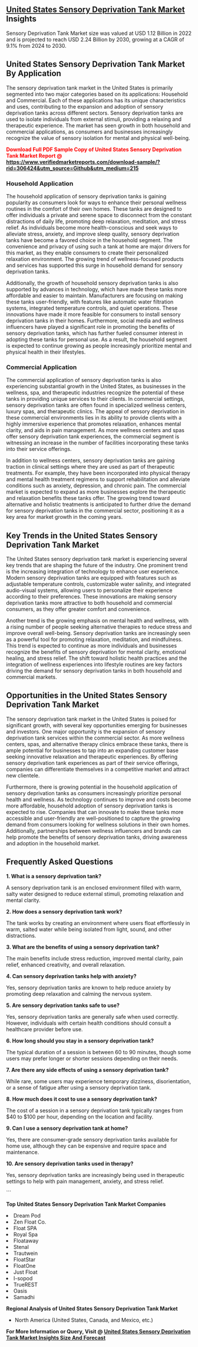 <h2><a href="https://www.verifiedmarketreports.com/download-sample/?rid=306424&amp;utm_source=Github&amp;utm_medium=215" target="_blank">United States Sensory Deprivation Tank Market</a> Insights</h2><p>Sensory Deprivation Tank Market size was valued at USD 1.12 Billion in 2022 and is projected to reach USD 2.24 Billion by 2030, growing at a CAGR of 9.1% from 2024 to 2030.</p><p><h2>United States Sensory Deprivation Tank Market By Application</h2><p>The sensory deprivation tank market in the United States is primarily segmented into two major categories based on its applications: Household and Commercial. Each of these applications has its unique characteristics and uses, contributing to the expansion and adoption of sensory deprivation tanks across different sectors. Sensory deprivation tanks are used to isolate individuals from external stimuli, providing a relaxing and therapeutic experience. The market has seen growth in both household and commercial applications, as consumers and businesses increasingly recognize the value of sensory isolation for mental and physical well-being. <strong><p><span class=""><span style="color: #ff0000;"><strong>Download Full PDF Sample Copy of United States Sensory Deprivation Tank Market Report</strong> @ </span><a href="https://www.verifiedmarketreports.com/download-sample/?rid=306424&amp;utm_source=Github&amp;utm_medium=215" target="_blank">https://www.verifiedmarketreports.com/download-sample/?rid=306424&amp;utm_source=Github&amp;utm_medium=215</a></span></p></strong></p><h3>Household Application</h3><p>The household application of sensory deprivation tanks is gaining popularity as consumers look for ways to enhance their personal wellness routines in the comfort of their own homes. These tanks are designed to offer individuals a private and serene space to disconnect from the constant distractions of daily life, promoting deep relaxation, meditation, and stress relief. As individuals become more health-conscious and seek ways to alleviate stress, anxiety, and improve sleep quality, sensory deprivation tanks have become a favored choice in the household segment. The convenience and privacy of using such a tank at home are major drivers for this market, as they enable consumers to create their personalized relaxation environment. The growing trend of wellness-focused products and services has supported this surge in household demand for sensory deprivation tanks.</p><p>Additionally, the growth of household sensory deprivation tanks is also supported by advances in technology, which have made these tanks more affordable and easier to maintain. Manufacturers are focusing on making these tanks user-friendly, with features like automatic water filtration systems, integrated temperature controls, and quiet operations. These innovations have made it more feasible for consumers to install sensory deprivation tanks in their homes. Furthermore, social media and wellness influencers have played a significant role in promoting the benefits of sensory deprivation tanks, which has further fueled consumer interest in adopting these tanks for personal use. As a result, the household segment is expected to continue growing as people increasingly prioritize mental and physical health in their lifestyles.</p><h3>Commercial Application</h3><p>The commercial application of sensory deprivation tanks is also experiencing substantial growth in the United States, as businesses in the wellness, spa, and therapeutic industries recognize the potential of these tanks in providing unique services to their clients. In commercial settings, sensory deprivation tanks are often found in specialized wellness centers, luxury spas, and therapeutic clinics. The appeal of sensory deprivation in these commercial environments lies in its ability to provide clients with a highly immersive experience that promotes relaxation, enhances mental clarity, and aids in pain management. As more wellness centers and spas offer sensory deprivation tank experiences, the commercial segment is witnessing an increase in the number of facilities incorporating these tanks into their service offerings.</p><p>In addition to wellness centers, sensory deprivation tanks are gaining traction in clinical settings where they are used as part of therapeutic treatments. For example, they have been incorporated into physical therapy and mental health treatment regimens to support rehabilitation and alleviate conditions such as anxiety, depression, and chronic pain. The commercial market is expected to expand as more businesses explore the therapeutic and relaxation benefits these tanks offer. The growing trend toward alternative and holistic treatments is anticipated to further drive the demand for sensory deprivation tanks in the commercial sector, positioning it as a key area for market growth in the coming years.</p><h2>Key Trends in the United States Sensory Deprivation Tank Market</h2><p>The United States sensory deprivation tank market is experiencing several key trends that are shaping the future of the industry. One prominent trend is the increasing integration of technology to enhance user experience. Modern sensory deprivation tanks are equipped with features such as adjustable temperature controls, customizable water salinity, and integrated audio-visual systems, allowing users to personalize their experience according to their preferences. These innovations are making sensory deprivation tanks more attractive to both household and commercial consumers, as they offer greater comfort and convenience.</p><p>Another trend is the growing emphasis on mental health and wellness, with a rising number of people seeking alternative therapies to reduce stress and improve overall well-being. Sensory deprivation tanks are increasingly seen as a powerful tool for promoting relaxation, meditation, and mindfulness. This trend is expected to continue as more individuals and businesses recognize the benefits of sensory deprivation for mental clarity, emotional healing, and stress relief. The shift toward holistic health practices and the integration of wellness experiences into lifestyle routines are key factors driving the demand for sensory deprivation tanks in both household and commercial markets.</p><h2>Opportunities in the United States Sensory Deprivation Tank Market</h2><p>The sensory deprivation tank market in the United States is poised for significant growth, with several key opportunities emerging for businesses and investors. One major opportunity is the expansion of sensory deprivation tank services within the commercial sector. As more wellness centers, spas, and alternative therapy clinics embrace these tanks, there is ample potential for businesses to tap into an expanding customer base seeking innovative relaxation and therapeutic experiences. By offering sensory deprivation tank experiences as part of their service offerings, companies can differentiate themselves in a competitive market and attract new clientele.</p><p>Furthermore, there is growing potential in the household application of sensory deprivation tanks as consumers increasingly prioritize personal health and wellness. As technology continues to improve and costs become more affordable, household adoption of sensory deprivation tanks is expected to rise. Companies that can innovate to make these tanks more accessible and user-friendly are well-positioned to capture the growing demand from consumers looking for wellness solutions in their own homes. Additionally, partnerships between wellness influencers and brands can help promote the benefits of sensory deprivation tanks, driving awareness and adoption in the household market.</p><h2>Frequently Asked Questions</h2><p><strong>1. What is a sensory deprivation tank?</strong></p><p>A sensory deprivation tank is an enclosed environment filled with warm, salty water designed to reduce external stimuli, promoting relaxation and mental clarity.</p><p><strong>2. How does a sensory deprivation tank work?</strong></p><p>The tank works by creating an environment where users float effortlessly in warm, salted water while being isolated from light, sound, and other distractions.</p><p><strong>3. What are the benefits of using a sensory deprivation tank?</strong></p><p>The main benefits include stress reduction, improved mental clarity, pain relief, enhanced creativity, and overall relaxation.</p><p><strong>4. Can sensory deprivation tanks help with anxiety?</strong></p><p>Yes, sensory deprivation tanks are known to help reduce anxiety by promoting deep relaxation and calming the nervous system.</p><p><strong>5. Are sensory deprivation tanks safe to use?</strong></p><p>Yes, sensory deprivation tanks are generally safe when used correctly. However, individuals with certain health conditions should consult a healthcare provider before use.</p><p><strong>6. How long should you stay in a sensory deprivation tank?</strong></p><p>The typical duration of a session is between 60 to 90 minutes, though some users may prefer longer or shorter sessions depending on their needs.</p><p><strong>7. Are there any side effects of using a sensory deprivation tank?</strong></p><p>While rare, some users may experience temporary dizziness, disorientation, or a sense of fatigue after using a sensory deprivation tank.</p><p><strong>8. How much does it cost to use a sensory deprivation tank?</strong></p><p>The cost of a session in a sensory deprivation tank typically ranges from $40 to $100 per hour, depending on the location and facility.</p><p><strong>9. Can I use a sensory deprivation tank at home?</strong></p><p>Yes, there are consumer-grade sensory deprivation tanks available for home use, although they can be expensive and require space and maintenance.</p><p><strong>10. Are sensory deprivation tanks used in therapy?</strong></p><p>Yes, sensory deprivation tanks are increasingly being used in therapeutic settings to help with pain management, anxiety, and stress relief.</p>```</p><p><strong>Top United States Sensory Deprivation Tank Market Companies</strong></p><div data-test-id=""><p><li>Dream Pod</li><li> Zen Float Co.</li><li> Float SPA</li><li> Royal Spa</li><li> Floataway</li><li> Stenal</li><li> Trautwein</li><li> FloatStar</li><li> FloatOne</li><li> Just Float</li><li> I-sopod</li><li> TrueREST</li><li> Oasis</li><li> Samadhi</li></p><div><strong>Regional Analysis of&nbsp;United States Sensory Deprivation Tank Market</strong></div><ul><li dir="ltr"><p dir="ltr">North America&nbsp;(United States, Canada, and Mexico, etc.)</p></li></ul><p><strong>For More Information or Query, Visit @&nbsp;</strong><strong><a href="https://www.verifiedmarketreports.com/product/sensory-deprivation-tank-market/?utm_source=Github&amp;utm_medium=215" target="_blank">United States Sensory Deprivation Tank Market Insights Size And Forecast</a></strong></p></div>
